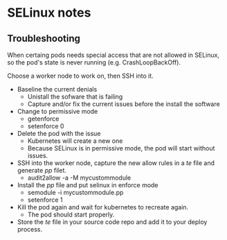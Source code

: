 # SELinux notes


## Troubleshooting

When certaing pods needs special access that are not allowed in SELinux, so the pod's state is never running (e.g. CrashLoopBackOff). 

Choose a worker node to work on, then SSH into it.

- Baseline the current denials
  - Unistall the sofware that is failing
  - Capture and/or fix the current issues before the install the software
- Change to permissive mode
  - getenforce
  - setenforce 0
- Delete the pod with the issue
  - Kubernetes will create a new one
  - Because SELinux is in permissive mode, the pod will start without issues.
- SSH into the worker node, capture the new allow rules in a *te* file and generate *pp* filet.
  - audit2allow -a -M mycustommodule
- Install the *pp* file and put selinux in enforce mode
  - semodule -i mycustommodule.pp
  - setenforce 1
- Kill the pod again and wait for kubernetes to recreate again.
  - The pod should start properly.
- Store the *te* file in your source code repo and add it to your deploy process.
